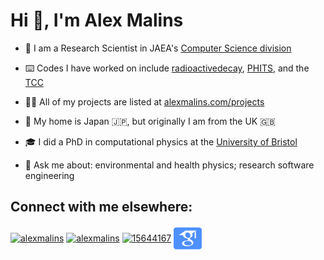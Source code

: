 <!-- This GitHub Profile README was based on Rahul Jain's fantastic generator: https://rahuldkjain.github.io/gh-profile-readme-generator/ -->

# Hi 👋, I'm Alex Malins

- 🧪 I am a Research Scientist  in JAEA's [Computer Science division](https://ccse.jaea.go.jp/index_eng.html)

- ⌨️ Codes I have worked on include [radioactivedecay](https://github.com/radioactivedecay/radioactivedecay), [PHITS](https://phits.jaea.go.jp/), and the [TCC](https://github.com/royallgroup/TCC)

- 👨‍💻 All of my projects are listed at [alexmalins.com/projects](https://alexmalins.com/projects)

- 🗾 My home is Japan 🇯🇵, but originally I am from the UK 🇬🇧 

- 🎓 I did a PhD in computational physics at the [University of Bristol](https://www.bristol.ac.uk/)

- 💬 Ask me about: environmental and health physics; research software engineering

## Connect with me elsewhere:
<a href="https://linkedin.com/in/alexmalins" target="blank"><img align="center" src="https://raw.githubusercontent.com/rahuldkjain/github-profile-readme-generator/master/src/images/icons/Social/linked-in-alt.svg" alt="alexmalins" height="30" width="40" /></a>
<a href="https://twitter.com/alexmalins" target="blank"><img align="center" src="https://raw.githubusercontent.com/rahuldkjain/github-profile-readme-generator/master/src/images/icons/Social/twitter.svg" alt="alexmalins" height="30" width="40" /></a>
<a href="https://stackoverflow.com/users/15644167" target="blank"><img align="center" src="https://raw.githubusercontent.com/rahuldkjain/github-profile-readme-generator/master/src/images/icons/Social/stack-overflow.svg" alt="15644167" height="30" width="40" /></a>
<a href="https://scholar.google.com/citations?user=COx1GrMAAAAJ" target="blank"><img align="center" src="https://raw.githubusercontent.com/alexmalins/alexmalins/main/icons/google-scholar-square.svg" alt="COx1GrMAAAAJ" height="40" width="45" /></a> <!-- Google Scholar icon adapted from Academicicons: https://jpswalsh.github.io/academicons/ -->
